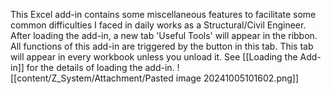 This Excel add-in contains some miscellaneous features to facilitate some common difficulties I faced in daily works as a Structural/Civil Engineer. After loading the add-in, a new tab 'Useful Tools' will appear in the ribbon. All functions of this add-in are triggered by the button in this tab.
This tab will appear in every workbook unless you unload it. See [[Loading the Add-in]] for the details of loading the add-in.
![[content/Z_System/Attachment/Pasted image 20241005101602.png]]
